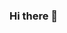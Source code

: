 ### Hi there 👋

<!--
**shobeee/shobeee** is a ✨ _special_ ✨ repository because its `README.md` (this file) appears on your GitHub profile.

Here are some ideas to get you started:
I've already created some wonderful projects like Awesome Books where you can add and remove books and To do list Project in which you can add and remove projects as per your own convenience

- 🔭 I’m currently working on JavaScript
- 🌱 I’m currently learning JavaScript
- 👯 I’m looking to collaborate on 
- 🤔 I’m looking for help with ...
- 💬 Ask me about ...
- 📫 How to reach me: ...
- 😄 Pronouns: ...
- ⚡ Fun fact: ...
-->
